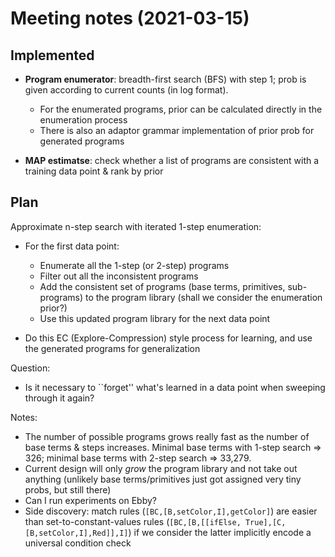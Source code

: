 # Meeting notes (2021-03-15)

## Implemented

- **Program enumerator**: breadth-first search (BFS) with step 1; prob is given according to current counts (in log format).
  - For the enumerated programs, prior can be calculated directly in the enumeration process
  - There is also an adaptor grammar implementation of prior prob for generated programs

- **MAP estimatse**: check whether a list of programs are consistent with a training data point & rank by prior

## Plan

Approximate n-step search with iterated 1-step enumeration:

- For the first data point:
  - Enumerate all the 1-step (or 2-step) programs
  - Filter out all the inconsistent programs
  - Add the consistent set of programs (base terms, primitives, sub-programs) to the program library (shall we consider the enumeration prior?)
  - Use this updated program library for the next data point

- Do this EC (Explore-Compression) style process for learning, and use the generated programs for generalization

Question:

- Is it necessary to ``forget'' what's learned in a data point when sweeping through it again?

Notes:

- The number of possible programs grows really fast as the number of base terms & steps increases. Minimal base terms with 1-step search => 326; minimal base terms with 2-step search => 33,279.
- Current design will only *grow* the program library and not take out anything (unlikely base terms/primitives just got assigned very tiny probs, but still there)
- Can I run experiments on Ebby?
- Side discovery: match rules (`[BC,[B,setColor,I],getColor]`) are easier than set-to-constant-values rules (`[BC,[B,[[ifElse, True],[C,[B,setColor,I],Red]],I]`) if we consider the latter implicitly encode a universal condition check
